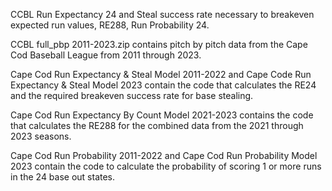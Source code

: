 CCBL Run Expectancy 24 and Steal success rate necessary to breakeven expected run values, RE288, Run Probability 24.

CCBL full_pbp 2011-2023.zip contains pitch by pitch data from the Cape Cod Baseball League from 2011 through 2023.

Cape Cod Run Expectancy & Steal Model 2011-2022 and Cape Code Run Expectancy & Steal Model 2023 contain the code that calculates the RE24 and the required breakeven success rate for base stealing.

Cape Cod Run Expectancy By Count Model 2021-2023 contains the code that calculates the RE288 for the combined data from the 2021 through 2023 seasons.

Cape Cod Run Probability 2011-2022 and Cape Cod Run Probability Model 2023 contain the code to calculate the probability of scoring 1 or more runs in the 24 base out states.
